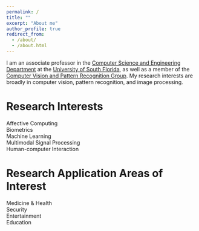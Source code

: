 ```yaml
---
permalink: /
title: ""
excerpt: "About me"
author_profile: true
redirect_from: 
  - /about/
  - /about.html
---
```


I am an associate professor in the [Computer Science and Engineering Department](http://csee.usf.edu/) at the [University of South Florida](http://www.usf.edu), as well as a member of the [Computer Vision and Pattern Recognition Group](http://www.eng.usf.edu/cvprg/index.html). My research interests are broadly in computer vision, pattern recognition, and image processing. 

Research Interests
====
Affective Computing  
Biometrics  
Machine Learning  
Multimodal Signal Processing  
Human-computer Interaction  

Research Application Areas of Interest
====
Medicine & Health  
Security  
Entertainment  
Education  